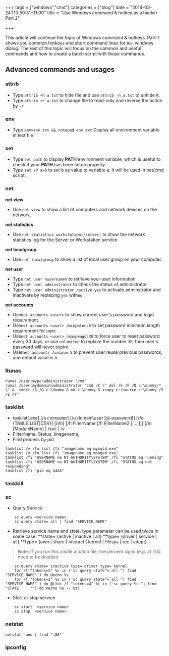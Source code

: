 +++
tags =  ["windows","cmd"]
categories = ["blog"]
date = "2014-03-24T10:59:31+11:00"
title = "Use Windows command & hotkey as a hacker - Part 2"

+++

This article will continue the topic of Windows command & hotkeys. Part-1 shows you common hotkeys and short command lines for `Run` windnow dialog. The rest of this topic will focus on the common and useful commands and how to create a batch script with those commands. 


## Advanced commands and usages

### attrib 

* Type `attrib +h a.txt` to hide file and use `attrib -h a.txt` to unhide it. 
* Type `attrib +r a.txt` to change file to read-only and reverse the action by `-r`

### env 
* Type `env>env.txt && notepad env.txt` Display all environment variable in text file

### set 
* Type `set path` to display **PATH** environment variable, which is useful to check if your **PATH** has been setup properly.
* Type `set /P a=b` to set b as value to variable a. It will be used in bat/cmd script. 

### net 

**net view**

* Use `net view` to show a list of computers and network devices on the network.

**net statistics**

* Use `net statistics workstation(/server)` to show the network statistics log for the Server or Workstation service

**net localgroup**

* Use `net localgroup` to show a list of local user group on your computer.

**net user**

* Type `net user %username%` to retrieve your user information 
* Type `net user adminstrator` to check the status of administrator 
* Type `net user administrator /active:yes` to activate adminstrator and inactivate by replacing `yes` with`no`

**net accounts**

* Use`net accounts <user>` to show current user's password and login requirement.
* Use`net accounts <user> /minpwlen:6` to set password minimum length requirement for user.
* Use`net accounts <user> /maxpwage:30` to force user to reset password every 30 days, or use `unlimited` to replace the number `30`, then user's password will never expire.
* User`net accounts /unique:5` to prevent user reuse previous passwords, and default value is 5.




### Runas 

```
runas /user:mypc\administrator "cmd"
runas /user:mydomain\administrator "cmd /C \" del /S /F /Q c:\dummy\* \" &  rmdir /S /Q c:\dummy & md c:\dummy & xcopy c:\source c:\dummy /S /E /Y"
```

### tasklist
* tasklist[.exe] [/s computer] [/u domain\user [/p password]] [/fo {TABLE|LIST|CSV}] [/nh] [/fi FilterName [/fi FilterName2 [ ... ]]] [/m [ModuleName] | /svc | /v
* FilterName: Status, Imagename,
* Find process by pid
```
tasklist /v /fo list /fi "imagename eq mysqld.exe"
tasklist /v /fo list /fi "imagename eq mongod.exe"
tasklist /fi "USERNAME ne NT AUTHORITY\SYSTEM" /fi "STATUS eq running" 
tasklist /fi "USERNAME ne NT AUTHORITY\SYSTEM" /fi "STATUS eq not responding" 
tasklist /fi "pid eq 4444"
```

### taskkill

### sc
* Query Service

```
    sc query <service name>
    sc query state= all | find "SERVICE_NAME" 
```
* Retrieve service name and state. type parameter can be used twice in some case.
**state= {active | inactive | all}
**type= {driver | service | all}
**type= {own | share | interact | kernel | filesys | rec | adapt}


> Note: If you run this inside a batch file, the percent signs (e.g. at %s) need to be doubled
```
    sc query state= inactive type= driver type= kernel
    for /f "tokens=2" %s in ('sc query state^= all ^| find "SERVICE_NAME"') do @echo %s    
    for /f "tokens=2" %s in ('sc query state^= all ^| find "SERVICE_NAME"') do @(for /f "tokens=4" %t in ('sc query %s ^| find "STATE     "') do @echo %s -- %t)
```

* Start or stop service
```
    sc start  <service name>
    sc stop  <service name>
```


### netstat 

```
netstat -ano | find ":80" 
```

### ipconfig


